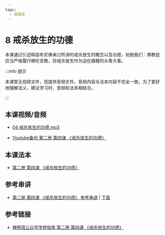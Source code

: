```yaml
---
tags:
  - 闻思班
---
```


# 8 戒杀放生的功德

本课通过引述释迦牟尼佛亲口所讲的戒杀放生的概念以及功德，劝勉我们：佛教徒应当严格履行佛陀言教，将戒杀放生作为迫在眉睫的头等大事。

:::info 提示

本课暂无视频文件，现提供音频文件。音频内容与法本内容不完全一致，为了更好地理解法义，建议学习时，音频和法本相结合。

:::

## 本课视频/音频

* [04 戒杀放生的功德.mp3](http://huidengchanxiu.net/jmy/%e6%85%a7%e7%81%af%e7%a6%85%e4%bf%ae%e8%af%be/%e6%85%a7%e7%81%af%e7%a6%85%e4%bf%ae%e8%af%be%e7%ac%ac%e4%ba%8c%e5%86%8c/04%20%e6%88%92%e6%9d%80%e6%94%be%e7%94%9f%e7%9a%84%e5%8a%9f%e5%be%b7.mp3)

* [Youtube备份 第二册 第四课 《戒杀放生的功德》](https://www.youtube.com/watch?v=K3Omih5S5D8&list=PL7aUyQTIJqAjD33MPzguoKwShqtttVmg9&index=9)
  
## 本课法本

* [第二册 第四课 《戒杀放生的功德》](/books/b2/2-03)

## 参考串讲

* [第二册 第四课 《戒杀放生的功德》 参考串讲](http://view.officeapps.live.com/op/view.aspx?src=https://huidengchanxiu.net/hdv/f/up/慧灯禅修班第二册第三课.pptx) | [下载](https://huidengchanxiu.net/hdv/f/up/慧灯禅修班第二册第三课.pptx)

## 参考链接

* [禅修班公众号学修指南 第二册 第四课 《戒杀放生的功德》](https://mp.weixin.qq.com/s?__biz=MzI2NTQ1NDcxNg==&mid=2247483771&idx=1&sn=27f346d7679ca96ea7661cdd77ed7ea0&scene=19#wechat_redirect)
